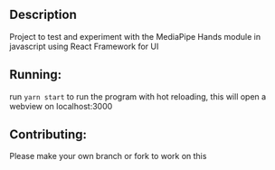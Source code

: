 ## Description

Project to test and experiment with the MediaPipe Hands module in javascript using React Framework for UI

## Running:

run `yarn start` to run the program with hot reloading, this will open a webview on localhost:3000

## Contributing:

Please make your own branch or fork to work on this
